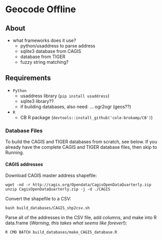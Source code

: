 # Geocode Offline

## About

- what frameworks does it use?
	- python/usaddress to parse address
    - sqlite3 database from CAGIS
    - database from TIGER
    - fuzzy string matching?


## Requirements

- `Python`
  - usaddress library (`pip install usaddress`)
  - sqlite3 library??
  - if building databases, also need: ... ogr2ogr (geos??)
- `R`
  - CB R package (`devtools::install_github('cole-brokamp/CB')`)
### Database Files

To build the CAGIS and TIGER databases from scratch, see below.  If you already have the complete CAGIS and TIGER database files, then skip to Running.

#### CAGIS addresses

Download CAGIS master address shapefile:
    
    wget -nd -r http://cagis.org/Opendata/CagisOpenDataQuarterly.zip
    unzip CagisOpenDataQuarterly.zip -j -d ./CAGIS

Convert the shapefile to a CSV:
        
    bash build_databases/CAGIS_shp2csv.sh

Parse all of the addresses in the CSV file, add columns, and make into R data.frame (*Warning, this takes what seems like forever!*):
        
    R CMD BATCH build_databases/make_CAGIS_database.R
        
